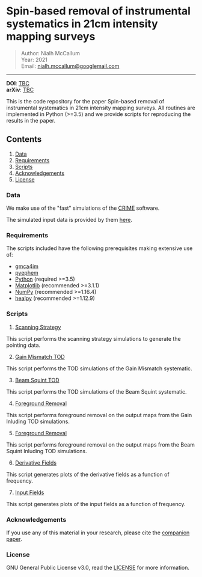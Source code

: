 # Spin-based removal of instrumental systematics in 21cm intensity mapping surveys

> Author: Nialh McCallum <br/> 
> Year: 2021 <br/>
> Email: [nialh.mccallum@googlemail.com](mailto:nialh.mccallum@googlemail.com)
---

**DOI**: [TBC](http://dx.doi.org/TBC)   
**arXiv**: [TBC](https://arxiv.org/abs/TBC)


This is the code repository for the paper Spin-based removal of instrumental systematics in 21cm intensity mapping surveys. All routines are implemented in Python (>=3.5) and we provide scripts for reproducing the results in the paper.


## Contents

1. [Data](#Data)
2. [Requirements](#Requirements)
3. [Scripts](#Scripts)
4. [Acknowledgements](#Acknowledgements)
5. [License](#License)

### Data

We make use of the "fast" simulations of the <a href="http://intensitymapping.physics.ox.ac.uk/CRIME.html" target_="blanck">CRIME</a> software.

The simulated input data is provided by them <a href="http://intensitymapping.physics.ox.ac.uk/Simulations/fast1/" target_="blanck">here</a>.


### Requirements

The scripts included have the following prerequisites making extensive use of:
* <a href="https://github.com/isab3lla/gmca4im" target_="blank">gmca4im</a>
* <a href="https://pypi.org/project/pyephem/" target_="blank">pyephem</a>
* <a href="https://www.python.org/" target_="blank">Python</a> (required >=3.5)
* <a href="https://matplotlib.org/" target_="blank">Matplotlib</a> (recommended >=3.1.1)
* <a href="http://www.numpy.org/" target_="blank">NumPy</a> (recommended >=1.16.4)
* <a href="https://github.com/healpy/" target_="blank">healpy</a> (recommended >=1.12.9)

### Scripts

1. [Scanning Strategy](./ScanDataGeneration/ScanStrategyGen.py)

This script performs the scanning strategy simulations to generate the pointing data.

2. [Gain Mismatch TOD](./TODSimulations/GainMismatchSimulation.py)

This script performs the TOD simulations of the Gain Mismatch systematic.

3. [Beam Squint TOD](./TODSimulations/BeamSquintSimulation.py)

This script performs the TOD simulations of the Beam Squint systematic.

4. [Foreground Removal](./ForegroundCleaning/GainFGCleaning.py)

This script performs foreground removal on the output maps from the Gain Inluding TOD simulations.

5. [Foreground Removal](./ForegroundCleaning/BeamSquintFGCleaning.py)

This script performs foreground removal on the output maps from the Beam Squint Inluding TOD simulations.

6. [Derivative Fields](./InputandDerivativePlots/derivativefieldsvsfreq.py)

This script generates plots of the derivative fields as a function of frequency.

7. [Input Fields](./InputandDerivativePlots/PlotInputSignals.py)

This script generates plots of the input fields as a function of frequency.


### Acknowledgements

If you use any of this material in your research, please cite the <a href="http://TBC" target_="blanck">companion paper</a>.


### License

GNU General Public License v3.0, read the [LICENSE](LICENSE) for more information.

